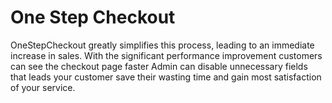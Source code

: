 One Step Checkout
===============

OneStepCheckout greatly simplifies this process, leading to an immediate increase in sales. With the significant performance improvement customers can see the checkout page faster Admin can disable unnecessary fields that leads your customer save their wasting time and gain most satisfaction of your service.